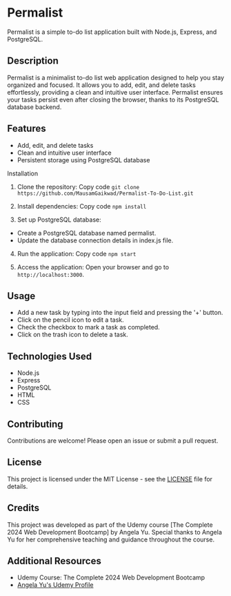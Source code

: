 # Permalist
Permalist is a simple to-do list application built with Node.js, Express, and PostgreSQL.

## Description
Permalist is a minimalist to-do list web application designed to help you stay organized and focused. It allows you to add, edit, and delete tasks effortlessly, providing a clean and intuitive user interface. Permalist ensures your tasks persist even after closing the browser, thanks to its PostgreSQL database backend.

## Features
* Add, edit, and delete tasks
* Clean and intuitive user interface
* Persistent storage using PostgreSQL database

Installation
1. Clone the repository:
Copy code
`git clone https://github.com/MausamGaikwad/Permalist-To-Do-List.git`

2. Install dependencies:
Copy code
`npm install`

3. Set up PostgreSQL database:
  - Create a PostgreSQL database named permalist.
  - Update the database connection details in index.js file.

4. Run the application:
Copy code
`npm start`

5. Access the application:
Open your browser and go to `http://localhost:3000`.

## Usage
* Add a new task by typing into the input field and pressing the '+' button.
* Click on the pencil icon to edit a task.
* Check the checkbox to mark a task as completed.
* Click on the trash icon to delete a task.
## Technologies Used
* Node.js
* Express
* PostgreSQL
* HTML
* CSS
## Contributing
Contributions are welcome! Please open an issue or submit a pull request.

## License
This project is licensed under the MIT License - see the [LICENSE](LICENSE) file for details.

## Credits
This project was developed as part of the Udemy course [The Complete 2024 Web Development Bootcamp] by Angela Yu. Special thanks to Angela Yu for her comprehensive teaching and guidance throughout the course.

## Additional Resources
- Udemy Course: The Complete 2024 Web Development Bootcamp
- [Angela Yu's Udemy Profile](https://www.udemy.com/course/the-complete-web-development-bootcamp/?couponCode=KEEPLEARNING#instructor-1)
